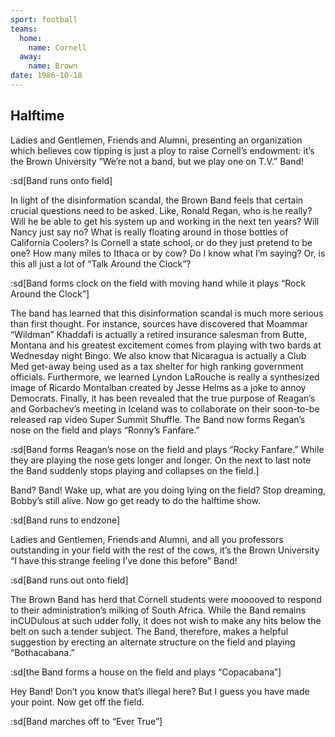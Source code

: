 ```yaml
---
sport: football
teams:
  home:
    name: Cornell
  away:
    name: Brown
date: 1986-10-18
---
```


## Halftime

Ladies and Gentlemen, Friends and Alumni, presenting an organization which believes cow tipping is just a ploy to raise Cornell’s endowment: it’s the Brown University “We’re not a band, but we play one on T.V.” Band!

:sd[Band runs onto field]

In light of the disinformation scandal, the Brown Band feels that certain crucial questions need to be asked. Like, Ronald Regan, who is he really? Will he be able to get his system up and working in the next ten years? Will Nancy just say no? What is really floating around in those bottles of California Coolers? Is Cornell a state school, or do they just pretend to be one? How many miles to Ithaca or by cow? Do I know what I’m saying? Or, is this all just a lot of “Talk Around the Clock”?

:sd[Band forms clock on the field with moving hand while it plays “Rock Around the Clock”]

The band has learned that this disinformation scandal is much more serious than first thought. For instance, sources have discovered that Moammar “Wildman” Khaddafi is actually a retired insurance salesman from Butte, Montana and his greatest excitement comes from playing with two bards at Wednesday night Bingo. We also know that Nicaragua is actually a Club Med get-away being used as a tax shelter for high ranking government officials. Furthermore, we learned Lyndon LaRouche is really a synthesized image of Ricardo Montalban created by Jesse Helms as a joke to annoy Democrats. Finally, it has been revealed that the true purpose of Reagan’s and Gorbachev’s meeting in Iceland was to collaborate on their soon-to-be released rap video Super Summit Shuffle. The Band now forms Regan’s nose on the field and plays “Ronny’s Fanfare.”

:sd[Band forms Reagan’s nose on the field and plays “Rocky Fanfare.” While they are playing the nose gets longer and longer. On the next to last note the Band suddenly stops playing and collapses on the field.]

Band? Band! Wake up, what are you doing lying on the field? Stop dreaming, Bobby’s still alive. Now go get ready to do the halftime show.

:sd[Band runs to endzone]

Ladies and Gentlemen, Friends and Alumni, and all you professors outstanding in your field with the rest of the cows, it’s the Brown University “I have this strange feeling I’ve done this before” Band!

:sd[Band runs out onto field]

The Brown Band has herd that Cornell students were mooooved to respond to their administration’s milking of South Africa. While the Band remains inCUDulous at such udder folly, it does not wish to make any hits below the belt on such a tender subject. The Band, therefore, makes a helpful suggestion by erecting an alternate structure on the field and playing “Bothacabana.”

:sd[the Band forms a house on the field and plays “Copacabana”]

Hey Band! Don’t you know that’s illegal here? But I guess you have made your point. Now get off the field.

:sd[Band marches off to “Ever True”]
